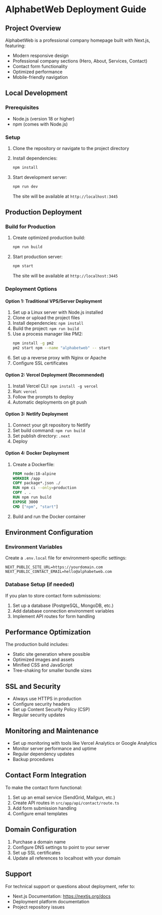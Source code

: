 # AlphabetWeb Deployment Guide

## Project Overview
AlphabetWeb is a professional company homepage built with Next.js, featuring:
- Modern responsive design
- Professional company sections (Hero, About, Services, Contact)
- Contact form functionality
- Optimized performance
- Mobile-friendly navigation

## Local Development

### Prerequisites
- Node.js (version 18 or higher)
- npm (comes with Node.js)

### Setup
1. Clone the repository or navigate to the project directory
2. Install dependencies:
   ```bash
   npm install
   ```

3. Start development server:
   ```bash
   npm run dev
   ```
   The site will be available at `http://localhost:3445`

## Production Deployment

### Build for Production
1. Create optimized production build:
   ```bash
   npm run build
   ```

2. Start production server:
   ```bash
   npm start
   ```
   The site will be available at `http://localhost:3445`

### Deployment Options

#### Option 1: Traditional VPS/Server Deployment
1. Set up a Linux server with Node.js installed
2. Clone or upload the project files
3. Install dependencies: `npm install`
4. Build the project: `npm run build`
5. Use a process manager like PM2:
   ```bash
   npm install -g pm2
   pm2 start npm --name "alphabetweb" -- start
   ```
6. Set up a reverse proxy with Nginx or Apache
7. Configure SSL certificates

#### Option 2: Vercel Deployment (Recommended)
1. Install Vercel CLI: `npm install -g vercel`
2. Run: `vercel`
3. Follow the prompts to deploy
4. Automatic deployments on git push

#### Option 3: Netlify Deployment
1. Connect your git repository to Netlify
2. Set build command: `npm run build`
3. Set publish directory: `.next`
4. Deploy

#### Option 4: Docker Deployment
1. Create a Dockerfile:
   ```dockerfile
   FROM node:18-alpine
   WORKDIR /app
   COPY package*.json ./
   RUN npm ci --only=production
   COPY . .
   RUN npm run build
   EXPOSE 3000
   CMD ["npm", "start"]
   ```
2. Build and run the Docker container

## Environment Configuration

### Environment Variables
Create a `.env.local` file for environment-specific settings:
```
NEXT_PUBLIC_SITE_URL=https://yourdomain.com
NEXT_PUBLIC_CONTACT_EMAIL=hello@alphabetweb.com
```

### Database Setup (if needed)
If you plan to store contact form submissions:
1. Set up a database (PostgreSQL, MongoDB, etc.)
2. Add database connection environment variables
3. Implement API routes for form handling

## Performance Optimization

The production build includes:
- Static site generation where possible
- Optimized images and assets
- Minified CSS and JavaScript
- Tree-shaking for smaller bundle sizes

## SSL and Security
- Always use HTTPS in production
- Configure security headers
- Set up Content Security Policy (CSP)
- Regular security updates

## Monitoring and Maintenance
- Set up monitoring with tools like Vercel Analytics or Google Analytics
- Monitor server performance and uptime
- Regular dependency updates
- Backup procedures

## Contact Form Integration
To make the contact form functional:
1. Set up an email service (SendGrid, Mailgun, etc.)
2. Create API routes in `src/app/api/contact/route.ts`
3. Add form submission handling
4. Configure email templates

## Domain Configuration
1. Purchase a domain name
2. Configure DNS settings to point to your server
3. Set up SSL certificates
4. Update all references to localhost with your domain

## Support
For technical support or questions about deployment, refer to:
- Next.js Documentation: https://nextjs.org/docs
- Deployment platform documentation
- Project repository issues